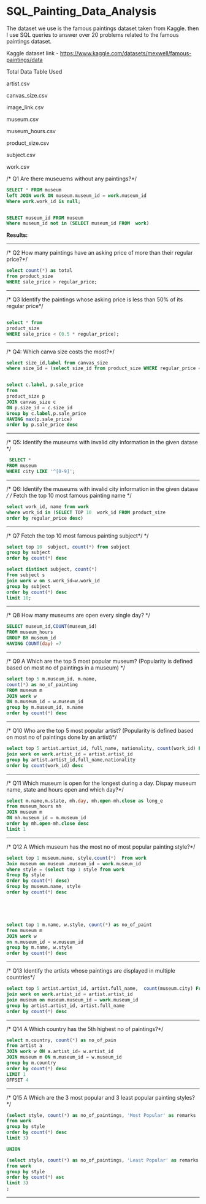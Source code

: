 # SQL_Painting_Data_Analysis

The dataset we use is the famous paintings dataset taken from Kaggle. then I use SQL queries to answer over 20 problems related to the famous paintings dataset.

Kaggle dataset link - https://www.kaggle.com/datasets/mexwell/famous-paintings/data


Total Data Table Used

artist.csv

canvas_size.csv

image_link.csv

museum.csv

museum_hours.csv

product_size.csv

subject.csv

work.csv


/* Q1 Are there museuems without any paintings?*/
````sql
SELECT * FROM museum
left JOIN work ON museum.museum_id = work.museum_id
Where work.work_id is null;


SELECT museum_id FROM museum
Where museum_id not in (SELECT museum_id FROM  work)
````
**Results:**

---------------------------------------------------------------------------------------------


/* Q2 How many paintings have an asking price of more than their regular price?*/

````sql
select count(*) as total
from product_size
WHERE sale_price > regular_price;
````

---------------------------------------------------------------------------------------------
/* Q3 Identify the paintings whose asking price is less than 50% of its regular price*/
````sql

select * from
product_size
WHERE sale_price < (0.5 * regular_price);
````
---------------------------------------------------------------------------------------------
/* Q4:  Which canva size costs the most?*/

````sql
select size_id,label from canvas_size
where size_id = (select size_id from product_size WHERE regular_price = (select MAX(regular_price) from product_size ) )


select c.label, p.sale_price
from
product_size p
JOIN canvas_size c
ON p.size_id = c.size_id
Group by c.label,p.sale_price
HAVING max(p.sale_price)
order by p.sale_price desc


````
---------------------------------------------------------------------------------------------
/* Q5:  Identify the museums with invalid city information in the given datase */

````sql
 SELECT *
FROM museum
WHERE city LIKE '^[0-9]';
````
---------------------------------------------------------------------------------------------


/* Q6:  Identify the museums with invalid city information in the given datase */
/*  Fetch the top 10 most famous painting name */

````sql
select work_id, name from work 
where work_id in (SELECT TOP 10  work_id FROM product_size
order by regular_price desc)
````
---------------------------------------------------------------------------------------------
/* 	Q7 Fetch the top 10 most famous painting subject*/ */

````sql
select top 10  subject, count(*) from subject
group by subject 
order by count(*) desc

select distinct subject, count(*)
from subject s
join work w on s.work_id=w.work_id
group by subject
order by count(*) desc
limit 10;
````

---------------------------------------------------------------------------------------------

/* Q8 How many museums are open every single day? */

````sql
SELECT museum_id,COUNT(museum_id)
FROM museum_hours
GROUP BY museum_id
HAVING COUNT(day) =7
````
---------------------------------------------------------------------------------------------


/* Q9 A Which are the top 5 most popular museum? (Popularity is defined based on most no of paintings in a museum) */

````sql
select top 5 m.museum_id, m.name,
count(*) as no_of_painting
FROM museum m
JOIN work w
ON m.museum_id = w.museum_id
group by m.museum_id, m.name
order by count(*) desc

````
---------------------------------------------------------------------------------------------
/* Q10 Who are the top 5 most popular artist? (Popularity is defined based on most no of paintings done by an artist)*/

````sql
select top 5 artist.artist_id, full_name, nationality, count(work_id) From artist
join work on work.artist_id = artist.artist_id
group by artist.artist_id,full_name,nationality
order by count(work_id) desc
````

---------------------------------------------------------------------------------------------

/* Q11 Which museum is open for the longest during a day. Dispay museum name, state and hours open and which day?*/

````sql
select m.name,m.state, mh.day, mh.open-mh.close as long_e
from museum_hours mh
JOIN museum m
ON mh.museum_id = m.museum_id
order by mh.open-mh.close desc
limit 1
````

---------------------------------------------------------------------------------------------
/* Q12 A Which museum has the most no of most popular painting style?*/

````sql
select top 1 museum.name, style,count(*)  From work
Join museum on museum .museum_id = work.museum_id
where style = (select top 1 style from work 
Group By style
Order by count(*) desc)
Group by museum.name, style
order by count(*) desc





select top 1 m.name, w.style, count(*) as no_of_paint
from museum m
JOIN work w
on m.museum_id = w.museum_id
group by m.name, w.style
order by count(*) desc
````

---------------------------------------------------------------------------------------------
/* Q13 Identify the artists whose paintings are displayed in multiple countries*/

````sql
select top 5 artist.artist_id, artist.full_name,  count(museum.city) From artist
join work on work.artist_id = artist.artist_id
join museum on museum.museum_id = work.museum_id
group by artist.artist_id, artist.full_name
order by count(*) desc
````

--------------------------------------------------------------------------------------------

/* Q14 A Which country has the 5th highest no of paintings?*/

````sql
select m.country, count(*) as no_of_pain
from artist a
JOIN work w ON a.artist_id= w.artist_id
JOIN museum m ON m.museum_id = w.museum_id
group by m.country
order by count(*) desc
LIMIT 1
OFFSET 4
````

--------------------------------------------------------------------------------------------
/* Q15 A Which are the 3 most popular and 3 least popular painting styles?*/

````SQL
(select style, count(*) as no_of_paintings, 'Most Popular' as remarks
from work
group by style
order by count(*) desc
limit 3)

UNION

(select style, count(*) as no_of_paintings, 'Least Popular' as remarks
from work
group by style
order by count(*) asc
limit 3)
;

````

-------------------------------------------------------------------------------------------------
